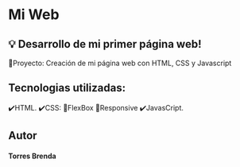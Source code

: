 # Mi Web
## :bulb: Desarrollo de mi primer página web!
🚧Proyecto:
Creación de mi página web con HTML, CSS y Javascript

## Tecnologias utilizadas:
✔️HTML.
✔️CSS:
  🌸FlexBox
  🌸Responsive
✔️JavasCript.

## Autor
<h4>Torres Brenda </h4>
